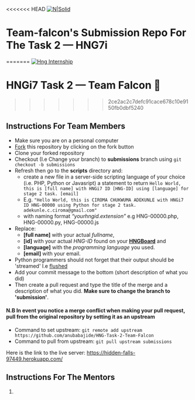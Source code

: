 <<<<<<< HEAD
[![N|Solid](https://hng.tech/img/brand-logo.png)](https://nodesource.com/products/nsolid)

# Team-falcon's Submission Repo For The Task 2 &mdash; HNG7i
=======
[![Hng Internship](https://hng.tech/img/brand-logo.png)](https://hng.tech)

# HNGi7 Task 2 &mdash; Team Falcon :eagle:
>>>>>>> 2ce2ac2c7defc91cace678c10e9150fb0dbf5240

## Instructions For Team Members

- Make sure you are on a personal computer
- [Fork] this repository by clicking on the fork button
- Clone your forked repository
- Checkout (I.e Change your branch) to **submissions** branch using ```git checkout -b submissions``` 
- Refresh then go to the **scripts** directory and:
  - create a new file in a server-side scripting language of your choice (i.e. PHP, Python or Javasript) a statement to return ```Hello World, this is [full name] with HNGi7 ID [HNG-ID] using [language] for stage 2 task. [email]```
  - E.g. ```"Hello World, this is CIROMA CHUKWUMA ADEKUNLE with HNGi7 ID HNG-00000 using Python for stage 2 task. adekunle.c.ciroma@gmail.com"```
  - with naming format _“yourhngid.extension”_ e.g HNG-00000.php, HNG-00000.py, HNG-00000.js
- Replace:
  - **[full name]** with your actual _fullname_,
  - **[id]** with your actual _HNG-ID_ found on your **[HNGBoard]** and
  - **[language]** with the _programming language_ you used.
  - **[email]** with your email.
- Python programmers should not forget that their output should be 'streamed' I.e [flushed]
- Add your commit message to the bottom (short description of what you did)
- Then create a pull request and type the title of the merge and a description of what you did. **Make sure to change the branch to 'submission'**.

#### N.B In event you notice a merge conflict when making your pull request, pull from the original repository by setting it as an upstream
-  Command to set upstream: ```git remote add upstream https://github.com/anubabajide/HNG-Task-2-Team-Falcon```
-  Command to pull from upstream: ```git pull upstream submissions```

Here is the link to the live server: https://hidden-falls-97449.herokuapp.com/

## Instructions For The Mentors

1.

[fork]: https://help.github.com/en/enterprise/2.13/user/articles/fork-a-repo#:~:text=A%20fork%20is%20a%20copy,point%20for%20your%20own%20idea.
[HNGBoard]: https://board.hng.tech/ "This created a copy of the whole repo in your profile"
[flushed]: https://www.sitepoint.com/faster-web-pages-php-buffer-flush
